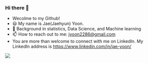 ### Hi there 👋

<!--
**jyoon2286/jyoon2286** is a ✨ _special_ ✨ repository because its `README.md` (this file) appears on your GitHub profile.

Here are some ideas to get you started:
- 👯 I’m looking to collaborate on ...
- 🤔 I’m looking for help with ...
- ⚡ Fun fact: ...

-->
- Wecolme to my Github! 
- 😃 My name is Jae(Jaehyun) Yoon. 
- 🌱 Background in statistics, Data Science, and Machine learning 
- 📫 How to reach out to me: jyoon2286@gmail.com
- You are more than welcome to connect with me on LinkedIn. My LinkedIn address is https://www.linkedin.com/in/jae-yoon/ 

![](https://komarev.com/ghpvc/?username=jyoon2286&color=brightgreen)
